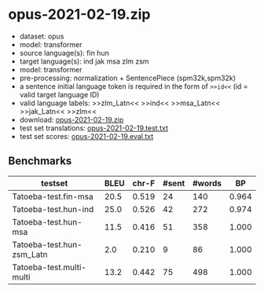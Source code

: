 # opus-2021-02-19.zip

* dataset: opus
* model: transformer
* source language(s): fin hun
* target language(s): ind jak msa zlm zsm
* model: transformer
* pre-processing: normalization + SentencePiece (spm32k,spm32k)
* a sentence initial language token is required in the form of `>>id<<` (id = valid target language ID)
* valid language labels: >>zlm_Latn<< >>ind<< >>msa_Latn<< >>jak_Latn<< >>zlm<<
* download: [opus-2021-02-19.zip](https://object.pouta.csc.fi/Tatoeba-MT-models/fiu-pqw/opus-2021-02-19.zip)
* test set translations: [opus-2021-02-19.test.txt](https://object.pouta.csc.fi/Tatoeba-MT-models/fiu-pqw/opus-2021-02-19.test.txt)
* test set scores: [opus-2021-02-19.eval.txt](https://object.pouta.csc.fi/Tatoeba-MT-models/fiu-pqw/opus-2021-02-19.eval.txt)

## Benchmarks

| testset | BLEU  | chr-F | #sent | #words | BP |
|---------|-------|-------|-------|--------|----|
| Tatoeba-test.fin-msa 	| 20.5 	| 0.519 	| 24 	| 140 	| 0.964 |
| Tatoeba-test.hun-ind 	| 25.0 	| 0.526 	| 42 	| 272 	| 0.974 |
| Tatoeba-test.hun-msa 	| 11.5 	| 0.416 	| 51 	| 358 	| 1.000 |
| Tatoeba-test.hun-zsm_Latn 	| 2.0 	| 0.210 	| 9 	| 86 	| 1.000 |
| Tatoeba-test.multi-multi 	| 13.2 	| 0.442 	| 75 	| 498 	| 1.000 |

